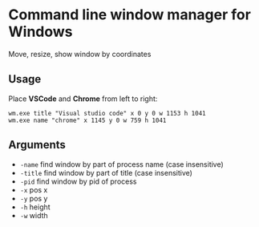 # Command line window manager for Windows

Move, resize, show window by coordinates

## Usage

Place **VSCode** and **Chrome** from left to right:

    wm.exe title "Visual studio code" x 0 y 0 w 1153 h 1041
    wm.exe name "chrome" x 1145 y 0 w 759 h 1041

## Arguments

* `-name` find window by part of process name (case insensitive)
* `-title` find window by part of title (case insensitive)
* `-pid` find window by pid of process
* `-x` pos x
* `-y` pos y
* `-h` height
* `-w` width
